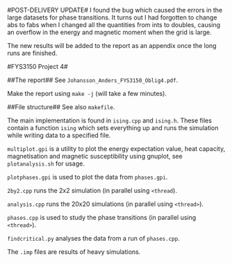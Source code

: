 #POST-DELIVERY UPDATE#
I found the bug which caused the errors in the large datasets for phase transitions. It turns out I had forgotten to change abs to fabs when I changed all the quantities from ints to doubles, causing an overflow in the energy and magnetic moment when the grid is large.

The new results will be added to the report as an appendix once the long runs are finished.

#FYS3150 Project 4#

##The report##
See `Johansson_Anders_FYS3150_Oblig4.pdf`.

Make the report using `make -j` (will take a few minutes).

##File structure##
See also `makefile`.

The main implementation is found in `ising.cpp` and `ising.h`. These files contain a function `ising` which sets everything up and runs the simulation while writing data to a specified file.

`multiplot.gpi` is a utility to plot the energy expectation value, heat capacity, magnetisation and magnetic susceptibility using gnuplot, see `plotanalysis.sh` for usage.

`plotphases.gpi` is used to plot the data from `phases.gpi`.

`2by2.cpp` runs the 2x2 simulation (in parallel using `<thread`).

`analysis.cpp` runs the 20x20 simulations (in parallel using `<thread>`).

`phases.cpp` is used to study the phase transitions (in parallel using `<thread>`).

`findcritical.py` analyses the data from a run of `phases.cpp`.

The `.imp` files are results of heavy simulations.
